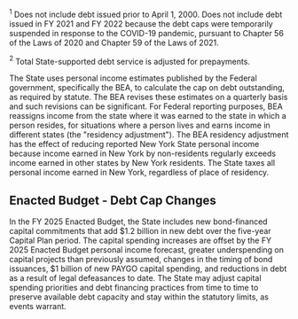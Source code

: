 $^{1}$ Does not include debt issued prior to April 1, 2000. Does not include debt issued in FY 2021 and FY 2022 because the debt caps were temporarily suspended in response to the COVID-19 pandemic, pursuant to Chapter 56 of the Laws of 2020 and Chapter 59 of the Laws of 2021.

$^{2}$ Total State-supported debt service is adjusted for prepayments.

The State uses personal income estimates published by the Federal government, specifically the BEA, to calculate the cap on debt outstanding, as required by statute. The BEA revises these estimates on a quarterly basis and such revisions can be significant. For Federal reporting purposes, BEA reassigns income from the state where it was earned to the state in which a person resides, for situations where a person lives and earns income in different states (the "residency adjustment"). The BEA residency adjustment has the effect of reducing reported New York State personal income because income earned in New York by non-residents regularly exceeds income earned in other states by New York residents. The State taxes all personal income earned in New York, regardless of place of residency.

## **$^{ }$Enacted Budget - Debt Cap Changes**

In the FY 2025 Enacted Budget, the State includes new bond-financed capital commitments that add $1.2 billion in new debt over the five-year Capital Plan period. The capital spending increases are offset by the FY 2025 Enacted Budget personal income forecast, greater underspending on capital projects than previously assumed, changes in the timing of bond issuances, $1 billion of new PAYGO capital spending, and reductions in debt as a result of legal defeasances to date. The State may adjust capital spending priorities and debt financing practices from time to time to preserve available debt capacity and stay within the statutory limits, as events warrant.